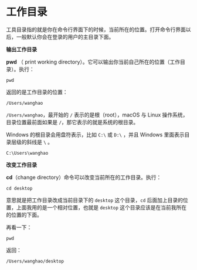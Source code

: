 # 工作目录

工具目录指的就是你在命令行界面下的时候，当前所在的位置。打开命令行界面以后，一般默认你会在登录的用户的主目录下面。

**输出工作目录**

**pwd** （ print working directory）。它可以输出你当前自己所在的位置（工作目录）。执行：

```
pwd
```

返回的是工作目录的位置：

```
/Users/wanghao
```

`/Users/wanghao`，最开始的 `/` 表示的是根（root），macOS 与 Linux 操作系统，目录位置最前面如果是 `/`，那它表示的就是系统的根目录。

Windows 的根目录会用盘符表示，比如 `C:\`  或 `D:\` ，并且 Windows 里面表示目录层级的斜线是 `\` 。

```
C:\Users\wanghao
```

**改变工作目录**

**cd**（change directory）命令可以改变当前所在的工作目录。执行：

```
cd desktop
```

意思就是把工作目录改成当前目录下的 `desktop` 这个目录，`cd` 后面加上目录的位置，上面我用的是一个相对位置，也就是 `desktop` 这个目录应该是在当前我所在的位置的下面。

再看一下：

```
pwd
```

返回：

```
/Users/wanghao/desktop
```







